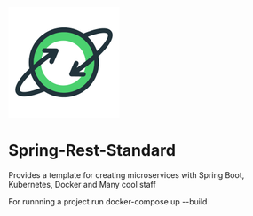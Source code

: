 ![Alt text](images/logo.png?raw=true "Architecture for Geeks")
# Spring-Rest-Standard
Provides a template for creating microservices with Spring Boot, Kubernetes, Docker and Many cool staff

For runnning a project run docker-compose up --build
